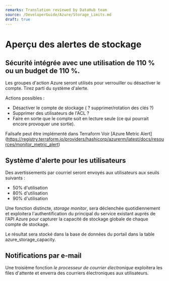 ```yaml
---
remarks: Translation reviewed by DataHub team
source: /DeveloperGuide/Azure/Storage_Limits.md
draft: true
---
```


# Aperçu des alertes de stockage

## Sécurité intégrée avec une utilisation de 110 % ou un budget de 110 %.

Les groupes d'action Azure seront utilisés pour verrouiller ou désactiver le compte. Tirez parti du système d'alerte.

Actions possibles :
- Désactiver le compte de stockage ( ? supprimer/rotation des clés ?)
- Supprimer des utilisateurs de l'ACL ?
- Faire en sorte que le compte soit en lecture seule (ce qui pourrait encore provoquer une sortie).

Failsafe peut être implémenté dans Terraform Voir [Azure Metric Alert] (https://registry.terraform.io/providers/hashicorp/azurerm/latest/docs/resources/monitor_metric_alert)

## Système d'alerte pour les utilisateurs

Des avertissements par courriel seront envoyés aux utilisateurs aux seuils suivants :

- 50% d'utilisation
- 80% d'utilisation
- 90% d'utilisation

Une fonction distincte, _storage monitor_, sera déclenchée quotidiennement et exploitera l'authentification du principal du service existant auprès de l'API Azure pour capturer la capacité de stockage globale de chaque compte de stockage.

Le résultat sera stocké dans la base de données du portail dans la table azure_storage_capacity.

## Notifications par e-mail

Une troisième fonction _le processeur de courrier électronique_ exploitera les files d'attente et enverra des courriers électroniques aux utilisateurs.

